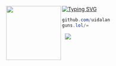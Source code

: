 [![Typing SVG](https://readme-typing-svg.herokuapp.com?font=Roboto+Mono&lines=alan.pw)](https://git.io/typing-svg)
<img align="left" src="https://i.imgur.com/x7xno54.png)" width="147"/> 

```csharp
github.com/uidalan
guns.lol/=
```
&zwnj; 
&zwnj; 
![]([https://komarev.com/ghpvc/?username=1](https://komarev.com/ghpvc/?username=uidalan&color=lightgrey))
